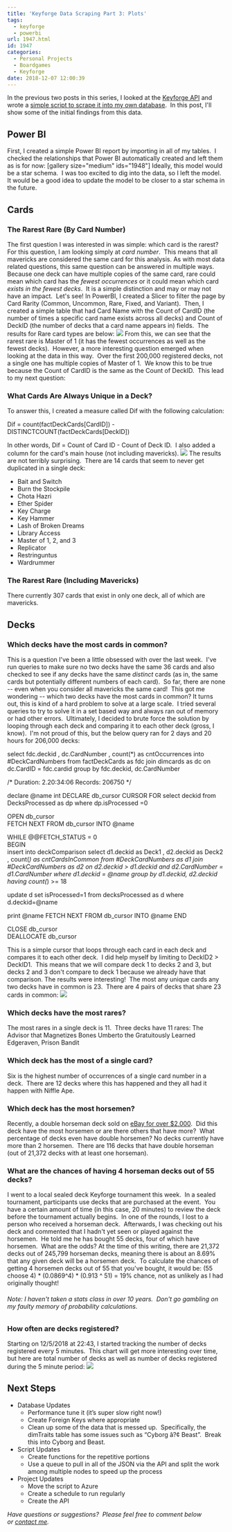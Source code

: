 ```yaml
---
title: 'Keyforge Data Scraping Part 3: Plots'
tags:
  - keyforge
  - powerbi
url: 1947.html
id: 1947
categories:
  - Personal Projects
  - Boardgames
  - Keyforge
date: 2018-12-07 12:00:39
---
```


In the previous two posts in this series, I looked at the [Keyforge API](/keyforge-data-scraping-part-1-the-api/) and wrote a [simple script to scrape it into my own database](/keyforge-data-scraping-part-2-the-script/).  In this post, I'll show some of the initial findings from this data.

Power BI
--------

First, I created a simple Power BI report by importing in all of my tables.  I checked the relationships that Power BI automatically created and left them as is for now: \[gallery size="medium" ids="1948"\] Ideally, this model would be a star schema.  I was too excited to dig into the data, so I left the model.  It would be a good idea to update the model to be closer to a star schema in the future.

Cards
-----

### The Rarest Rare (By Card Number)

The first question I was interested in was simple: which card is the rarest?  For this question, I am looking simply at _card number_.  This means that all mavericks are considered the same card for this analysis. As with most data related questions, this same question can be answered in multiple ways.  Because one deck can have multiple copies of the same card, rare could mean which card has the _fewest occurrences_ or it could mean which card _exists in the fewest decks_.  It is a simple distinction and may or may not have an impact.  Let's see! In PowerBI, I created a Slicer to filter the page by Card Rarity (Common, Uncommon, Rare, Fixed, and Variant).  Then, I created a simple table that had Card Name with the Count of CardID (the number of times a specific card name exists across all decks) and Count of DeckID (the number of decks that a card name appears in) fields.  The results for Rare card types are below: ![](/wp-content/uploads/2018/12/Screenshot-2018-12-03-at-10.20.57-PM.png) From this, we can see that the rarest rare is Master of 1 (it has the fewest occurrences as well as the fewest decks).  However, a more interesting question emerged when looking at the data in this way.  Over the first 200,000 registered decks, not a single one has multiple copies of Master of 1.  We know this to be true because the Count of CardID is the same as the Count of DeckID.  This lead  to my next question:

### What Cards Are Always Unique in a Deck?

To answer this, I created a measure called Dif with the following calculation:

Dif = count(factDeckCards\[CardID\]) - DISTINCTCOUNT(factDeckCards\[DeckID\])

In other words, Dif = Count of Card ID - Count of Deck ID.  I also added a column for the card's main house (not including mavericks). ![](/wp-content/uploads/2018/12/Screenshot-2018-12-03-at-10.29.50-PM.png) The results are not terribly surprising.  There are 14 cards that seem to never get duplicated in a single deck:

*   Bait and Switch
*   Burn the Stockpile
*   Chota Hazri
*   Ether Spider
*   Key Charge
*   Key Hammer
*   Lash of Broken Dreams
*   Library Access
*   Master of 1, 2, and 3
*   Replicator
*   Restringuntus
*   Wardrummer

### The Rarest Rare (Including Mavericks)

There currently 307 cards that exist in only one deck, all of which are mavericks.

Decks
-----

### Which decks have the most cards in common?

This is a question I've been a little obsessed with over the last week.  I've run queries to make sure no two decks have the same 36 cards and also checked to see if any decks have the same _distinct_ cards (as in, the same cards but potentially different numbers of each card).  So far, there are none -- even when you consider all mavericks the same card!  This got me wondering -- which two decks have the most cards in common? It turns out, this is kind of a hard problem to solve at a large scale.  I tried several queries to try to solve it in a set based way and always ran out of memory or had other errors.  Ultimately, I decided to brute force the solution by looping through each deck and comparing it to each other deck (gross, I know).  I'm not proud of this, but the below query ran for 2 days and 20 hours for 206,000 decks:

select fdc.deckid
	,	dc.CardNumber
	,	count(*) as cntOccurrences
into	#DeckCardNumbers
from factDeckCards as fdc
join dimcards as dc on dc.CardID = fdc.cardid
group by fdc.deckid, dc.CardNumber


/*
	Duration: 2.20:34:06
	Records: 206750
*/

declare @name int
DECLARE db_cursor CURSOR FOR 
select deckid
from DecksProcessed as dp
where dp.isProcessed =0

OPEN db_cursor  
FETCH NEXT FROM db_cursor INTO @name  

WHILE @@FETCH_STATUS = 0  
BEGIN  
   insert into deckComparison
      select 
		d1.deckid as Deck1
	,	d2.deckid as Deck2
	,	count(*) as cntCardsInCommon
from #DeckCardNumbers	as	d1
join #DeckCardNumbers	as	d2
	on	d2.deckid > d1.deckid
	and	d2.CardNumber = d1.CardNumber
where	d1.deckid = @name
group by d1.deckid, d2.deckid
having count(*) >= 18

update d
set isProcessed=1
from decksProcessed as d
where d.deckid=@name

print @name
      FETCH NEXT FROM db_cursor INTO @name 
END 

CLOSE db_cursor  
DEALLOCATE db_cursor

This is a simple cursor that loops through each card in each deck and compares it to each other deck.  I did help myself by limiting to DeckID2 > DeckID1.  This means that we will compare deck 1 to decks 2 and 3, but decks 2 and 3 don't compare to deck 1 because we already have that comparison. The results were interesting!  The most any unique cards any two decks have in common is 23.  There are 4 pairs of decks that share 23 cards in common: ![](/wp-content/uploads/2018/12/Screenshot-2018-12-04-at-5.37.40-PM.png)

### Which decks have the most rares?

The most rares in a single deck is 11.  Three decks have 11 rares: The Advisor that Magnetizes Bones Umberto the Gratuitously Learned Edgeraven, Prison Bandit

### Which deck has the most of a single card?

Six is the highest number of occurrences of a single card number in a deck.  There are 12 decks where this has happened and they all had it happen with Niffle Ape.

### Which deck has the most horsemen?

Recently, a double horseman deck sold on [eBay for over $2,000](https://www.ebay.com/itm/double-horseman-deck-Keyforge-FFG-UDG/283264151117?hash=item41f3dbee4d:g:V6AAAOSwUBtb72xf).  Did this deck have the most horsemen or are there others that have more?  What percentage of decks even have double horsemen? No decks currently have more than 2 horsemen.  There are 116 decks that have double horseman (out of 21,372 decks with at least one horseman).

### What are the chances of having 4 horseman decks out of 55 decks?

I went to a local sealed deck Keyforge tournament this week.  In a sealed tournament, participants use decks that are purchased at the event.  You have a certain amount of time (in this case, 20 minutes) to review the deck before the tournament actually begins.  In one of the rounds, I lost to a person who received a horseman deck.  Afterwards, I was checking out his deck and commented that I hadn't yet seen or played against the horsemen.  He told me he has bought 55 decks, four of which have horsemen.  What are the odds? At the time of this writing, there are 21,372 decks out of 245,799 horseman decks, meaning there is about an 8.69% that any given deck will be a horsemen deck.  To calculate the chances of getting 4 horsemen decks out of 55 that you've bought, it would be: (55 choose 4) * (0.0869^4) * (0.913 ^ 51) = 19% chance, not as unlikely as I had originally thought!

###### _Note: I haven't taken a stats class in over 10 years.  Don't go gambling on my faulty memory of probability calculations._

### How often are decks registered?

Starting on 12/5/2018 at 22:43, I started tracking the number of decks registered every 5 minutes.  This chart will get more interesting over time, but here are total number of decks as well as number of decks registered during the 5 minute period: ![](/wp-content/uploads/2018/12/Screenshot-2018-12-07-at-3.03.39-PM.png)

Next Steps
----------

*   Database Updates
    *   Performance tune it (it’s super slow right now!)
    *   Create Foreign Keys where appropriate
    *   Clean up some of the data that is messed up.  Specifically, the dimTraits table has some issues such as “Cyborg â?¢ Beast”.  Break this into Cyborg and Beast.
*   Script Updates
    *   Create functions for the repetitive portions
    *   Use a queue to pull in all of the JSON via the API and split the work among multiple nodes to speed up the process
*   Project Updates
    *   Move the script to Azure
    *   Create a schedule to run regularly
    *   Create the API

_Have questions or suggestions?  Please feel free to comment below or [contact me](/contact/)._